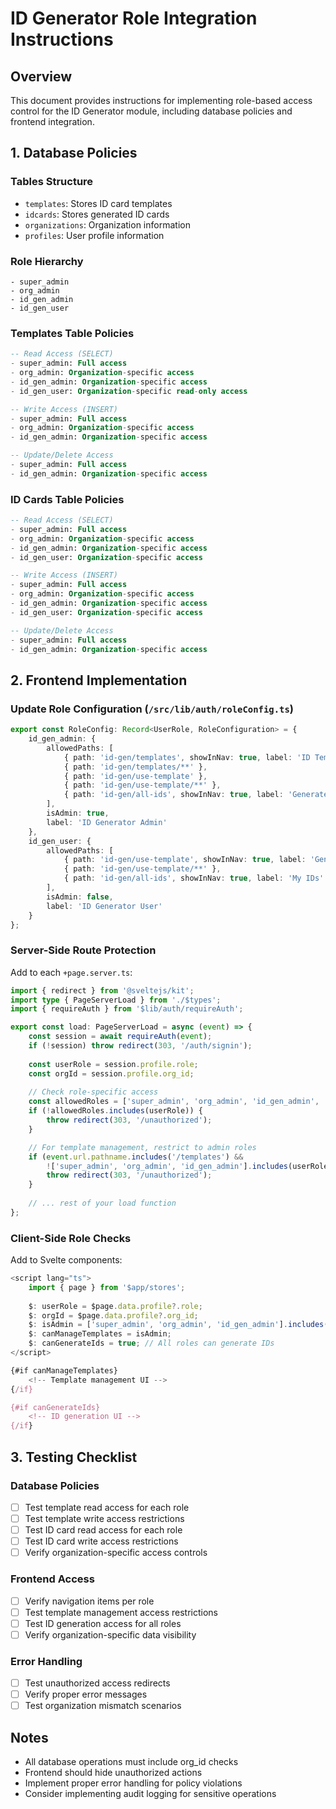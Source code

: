 # ID Generator Role Integration Instructions

## Overview
This document provides instructions for implementing role-based access control for the ID Generator module, including database policies and frontend integration.

## 1. Database Policies

### Tables Structure
- `templates`: Stores ID card templates
- `idcards`: Stores generated ID cards
- `organizations`: Organization information
- `profiles`: User profile information

### Role Hierarchy
```
- super_admin
- org_admin
- id_gen_admin
- id_gen_user
```

### Templates Table Policies
```sql
-- Read Access (SELECT)
- super_admin: Full access
- org_admin: Organization-specific access
- id_gen_admin: Organization-specific access
- id_gen_user: Organization-specific read-only access

-- Write Access (INSERT)
- super_admin: Full access
- org_admin: Organization-specific access
- id_gen_admin: Organization-specific access

-- Update/Delete Access
- super_admin: Full access
- id_gen_admin: Organization-specific access
```

### ID Cards Table Policies
```sql
-- Read Access (SELECT)
- super_admin: Full access
- org_admin: Organization-specific access
- id_gen_admin: Organization-specific access
- id_gen_user: Organization-specific access

-- Write Access (INSERT)
- super_admin: Full access
- org_admin: Organization-specific access
- id_gen_admin: Organization-specific access
- id_gen_user: Organization-specific access

-- Update/Delete Access
- super_admin: Full access
- id_gen_admin: Organization-specific access
```

## 2. Frontend Implementation

### Update Role Configuration (`/src/lib/auth/roleConfig.ts`)
```typescript
export const RoleConfig: Record<UserRole, RoleConfiguration> = {
    id_gen_admin: {
        allowedPaths: [
            { path: 'id-gen/templates', showInNav: true, label: 'ID Templates' },
            { path: 'id-gen/templates/**' },
            { path: 'id-gen/use-template' },
            { path: 'id-gen/use-template/**' },
            { path: 'id-gen/all-ids', showInNav: true, label: 'Generated IDs' }
        ],
        isAdmin: true,
        label: 'ID Generator Admin'
    },
    id_gen_user: {
        allowedPaths: [
            { path: 'id-gen/use-template', showInNav: true, label: 'Generate ID' },
            { path: 'id-gen/use-template/**' },
            { path: 'id-gen/all-ids', showInNav: true, label: 'My IDs' }
        ],
        isAdmin: false,
        label: 'ID Generator User'
    }
};
```

### Server-Side Route Protection
Add to each `+page.server.ts`:

```typescript
import { redirect } from '@sveltejs/kit';
import type { PageServerLoad } from './$types';
import { requireAuth } from '$lib/auth/requireAuth';

export const load: PageServerLoad = async (event) => {
    const session = await requireAuth(event);
    if (!session) throw redirect(303, '/auth/signin');
    
    const userRole = session.profile.role;
    const orgId = session.profile.org_id;
    
    // Check role-specific access
    const allowedRoles = ['super_admin', 'org_admin', 'id_gen_admin', 'id_gen_user'];
    if (!allowedRoles.includes(userRole)) {
        throw redirect(303, '/unauthorized');
    }

    // For template management, restrict to admin roles
    if (event.url.pathname.includes('/templates') && 
        !['super_admin', 'org_admin', 'id_gen_admin'].includes(userRole)) {
        throw redirect(303, '/unauthorized');
    }
    
    // ... rest of your load function
};
```

### Client-Side Role Checks
Add to Svelte components:

```typescript
<script lang="ts">
    import { page } from '$app/stores';
    
    $: userRole = $page.data.profile?.role;
    $: orgId = $page.data.profile?.org_id;
    $: isAdmin = ['super_admin', 'org_admin', 'id_gen_admin'].includes(userRole);
    $: canManageTemplates = isAdmin;
    $: canGenerateIds = true; // All roles can generate IDs
</script>

{#if canManageTemplates}
    <!-- Template management UI -->
{/if}

{#if canGenerateIds}
    <!-- ID generation UI -->
{/if}
```

## 3. Testing Checklist

### Database Policies
- [ ] Test template read access for each role
- [ ] Test template write access restrictions
- [ ] Test ID card read access for each role
- [ ] Test ID card write access restrictions
- [ ] Verify organization-specific access controls

### Frontend Access
- [ ] Verify navigation items per role
- [ ] Test template management access restrictions
- [ ] Test ID generation access for all roles
- [ ] Verify organization-specific data visibility

### Error Handling
- [ ] Test unauthorized access redirects
- [ ] Verify proper error messages
- [ ] Test organization mismatch scenarios

## Notes
- All database operations must include org_id checks
- Frontend should hide unauthorized actions
- Implement proper error handling for policy violations
- Consider implementing audit logging for sensitive operations
